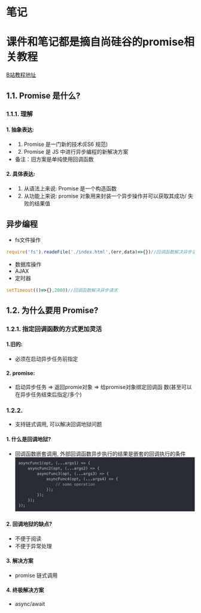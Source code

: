 # 笔记
# 课件和笔记都是摘自尚硅谷的promise相关教程
[B站教程地址](https://www.bilibili.com/video/BV1GA411x7z1/?spm_id_from=333.999.header_right.fav_list.click&vd_source=5b3402369f2047c6a7873145482528ad)
## 1.1. Promise 是什么?
###  1.1.1. 理解
####   1. 抽象表达: 
* 1) Promise 是一门新的技术(ES6 规范)
* 2) Promise 是 JS 中进行异步编程的新解决方案
*    备注：旧方案是单纯使用回调函数
#### 2. 具体表达:
* 1) 从语法上来说: Promise 是一个构造函数
* 2) 从功能上来说: promise 对象用来封装一个异步操作并可以获取其成功/ 失败的结果值
## 异步编程
* fs文件操作
```javascript
require('fs').readeFile('./index.html',(err,data)=>{})//回调函数解决异步请求
```
* 数据库操作
* AJAX
* 定时器
```javascript  
setTimeout(()=>{},2000)//回调函数解决异步请求
```

## 1.2. 为什么要用 Promise?
### 1.2.1. 指定回调函数的方式更加灵活
#### 1.旧的:
*  必须在启动异步任务前指定
#### 2. promise:
*  启动异步任务 => 返回promie对象 => 给promise对象绑定回调函
数(甚至可以在异步任务结束后指定/多个)
### 1.2.2. 
* 支持链式调用, 可以解决回调地狱问题
#### 1. 什么是回调地狱? 
* 回调函数嵌套调用, 外部回调函数异步执行的结果是嵌套的回调执行的条件
  <img src="课件\回调地狱.jpg">
#### 2. 回调地狱的缺点? 
* 不便于阅读
* 不便于异常处理
#### 3. 解决方案
* promise 链式调用
#### 4. 终极解决方案
* async/await